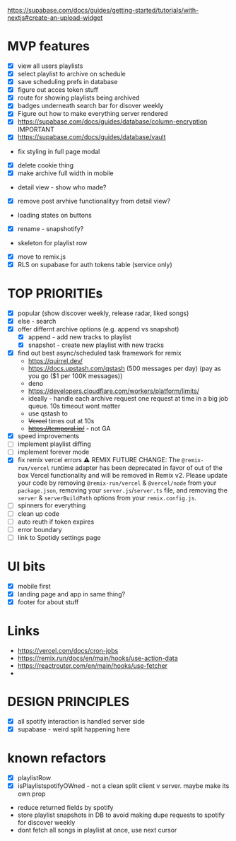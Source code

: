 https://supabase.com/docs/guides/getting-started/tutorials/with-nextjs#create-an-upload-widget

# MVP features

- [x] view all users playlists
- [x] select playlist to archive on schedule
- [x] save scheduling prefs in database
- [x] figure out acces token stuff
- [x] route for showing playlists being archived
- [x] badges underneath search bar for disover weekly
- [x] Figure out how to make everything server rendered
- [x] https://supabase.com/docs/guides/database/column-encryption IMPORTANT
- [x] https://supabase.com/docs/guides/database/vault
- fix styling in full page modal
- [x] delete cookie thing
- [x] make archive full width in mobile
- detail view - show who made?
- [x] remove post arvhive functionalityy from detail view?
- loading states on buttons
- [x] rename - snapshotify?
- skeleton for playlist row
- [x] move to remix.js
- [x] RLS on supabase for auth tokens table (service only)

# TOP PRIORITIEs

- [x] popular (show discover weekly, release radar, liked songs)
- [x] else - search
- [x] offer differnt archive options (e.g. append vs snapshot)
  - [x] append - add new tracks to playlist
  - [x] snapshot - create new playlist with new tracks
- [x] find out best async/scheduled task framework for remix
  - https://quirrel.dev/
  - https://docs.upstash.com/qstash (500 messages per day) (pay as you go ($1 per 100K messages))
  - deno
  - https://developers.cloudflare.com/workers/platform/limits/
  - ideally - handle each archive request one request at time in a big job queue. 10s timeout wont matter
  - use qstash to
  - ~~Vercel~~ times out at 10s
  - ~~https://temporal.io/~~ - not GA
- [x] speed improvements
- [ ] implement playlist diffing
- [ ] implement forever mode
- [x] fix remix vercel errors ⚠️ REMIX FUTURE CHANGE: The `@remix-run/vercel` runtime adapter has been deprecated in favor of out of the box Vercel functionality and will be removed in Remix v2. Please update your code by removing `@remix-run/vercel` & `@vercel/node` from your `package.json`, removing your `server.js`/`server.ts` file, and removing the `server` & `serverBuildPath` options from your `remix.config.js`.
- [ ] spinners for everything
- [ ] clean up code
- [ ] auto reuth if token expires
- [ ] error boundary
- [ ] link to Spotidy settings page

# UI bits

- [x] mobile first
- [x] landing page and app in same thing?
- [x] footer for about stuff

# Links

- https://vercel.com/docs/cron-jobs
- https://remix.run/docs/en/main/hooks/use-action-data
- https://reactrouter.com/en/main/hooks/use-fetcher
-

# DESIGN PRINCIPLES

- [x] all spotify interaction is handled server side
- [x] supabase - weird split happening here

# known refactors

- [x] playlistRow
- [x] isPlaylistspotifyOWned - not a clean split client v server. maybe make its own prop
- reduce returned fields by spotify
- store playlist snapshots in DB to avoid making dupe requests to spotify for discover weekly
- dont fetch all songs in playlist at once, use next cursor
